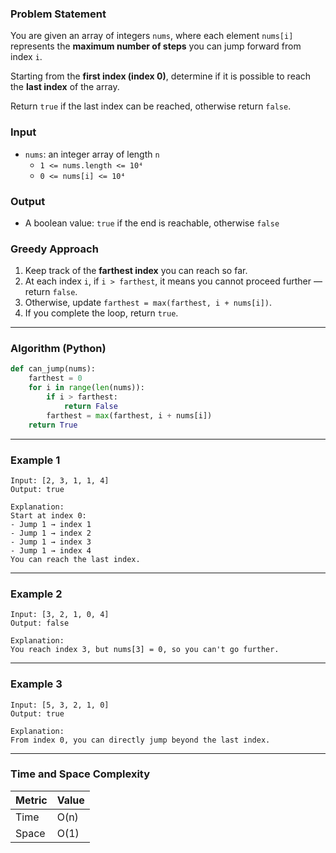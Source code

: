 ### Problem Statement

You are given an array of integers `nums`, where each element `nums[i]` represents the **maximum number of steps** you can jump forward from index `i`.

Starting from the **first index (index 0)**, determine if it is possible to reach the **last index** of the array.

Return `true` if the last index can be reached, otherwise return `false`.

### Input

- `nums`: an integer array of length `n`
  - `1 <= nums.length <= 10⁴`
  - `0 <= nums[i] <= 10⁴`

### Output

- A boolean value: `true` if the end is reachable, otherwise `false`

### Greedy Approach

1. Keep track of the **farthest index** you can reach so far.
2. At each index `i`, if `i > farthest`, it means you cannot proceed further — return `false`.
3. Otherwise, update `farthest = max(farthest, i + nums[i])`.
4. If you complete the loop, return `true`.

---

### Algorithm (Python)

```python
def can_jump(nums):
    farthest = 0
    for i in range(len(nums)):
        if i > farthest:
            return False
        farthest = max(farthest, i + nums[i])
    return True

```

---

### Example 1

```
Input: [2, 3, 1, 1, 4]
Output: true

Explanation:
Start at index 0:
- Jump 1 → index 1
- Jump 1 → index 2
- Jump 1 → index 3
- Jump 1 → index 4
You can reach the last index.

```

---

### Example 2

```
Input: [3, 2, 1, 0, 4]
Output: false

Explanation:
You reach index 3, but nums[3] = 0, so you can't go further.

```

---

### Example 3

```
Input: [5, 3, 2, 1, 0]
Output: true

Explanation:
From index 0, you can directly jump beyond the last index.

```

---

### Time and Space Complexity

| Metric | Value |
| ------ | ----- |
| Time   | O(n)  |
| Space  | O(1)  |
